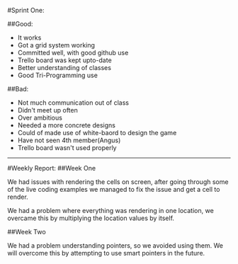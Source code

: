 #Sprint One:

##Good:
* It works
* Got a grid system working
* Committed well, with good github use
* Trello board was kept upto-date
* Better understanding of classes
* Good Tri-Programming use

##Bad:
* Not much communication out of class
* Didn't meet up often
* Over ambitious
* Needed a more concrete designs
* Could of made use of white-baord to design the game
* Have not seen 4th member(Angus)
* Trello board wasn't used properly

___

#Weekly Report:
##Week One

We had issues with rendering the cells on screen, after going through some of the live coding examples we managed to fix the issue and get a cell to render.  
  
We had a problem where everything was rendering in one location, we overcame this by multiplying the location values by itself.

##Week Two

We had a problem understanding pointers, so we avoided using them. We will overcome this by attempting to use smart pointers in the future.
